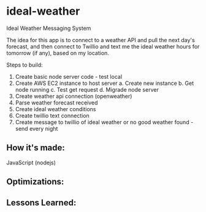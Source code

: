 # ideal-weather
Ideal Weather Messaging System

The idea for this app is to connect to a weather API and pull the next day's forecast, and then connect to Twillio and text me the ideal weather hours for tomorrow (if any), based on my location.

Steps to build:
1. Create basic node server code - test local
2. Create AWS EC2 instance to host server
  a. Create new instance
  b. Get node running
  c. Test get request
  d. Migrade node server
4. Create weather api connection (openweather)
5. Parse weather forecast received
6. Create ideal weather conditions
7. Create twillio text connection
8. Create message to twillio of ideal weather or no good weather found - send every night

## How it's made:
JavaScript (nodejs)

## Optimizations:
## Lessons Learned:
